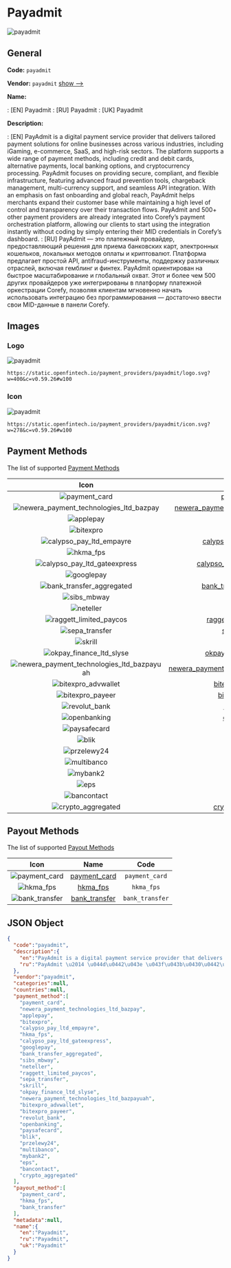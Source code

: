 
# Payadmit 
![payadmit](https://static.openfintech.io/payment_providers/payadmit/logo.svg?w=400&c=v0.59.26#w100)  

## General 
 
**Code:** `payadmit` 
 
**Vendor:** `payadmit` [show -->](/vendors/payadmit/) 
 
**Name:** 
 
:	[EN] Payadmit 
:	[RU] Payadmit 
:	[UK] Payadmit 
 
**Description:** 
 
: [EN] PayAdmit is a digital payment service provider that delivers tailored payment solutions for online businesses across various industries, including iGaming, e-commerce, SaaS, and high-risk sectors. The platform supports a wide range of payment methods, including credit and debit cards, alternative payments, local banking options, and cryptocurrency processing. PayAdmit focuses on providing secure, compliant, and flexible infrastructure, featuring advanced fraud prevention tools, chargeback management, multi-currency support, and seamless API integration. With an emphasis on fast onboarding and global reach, PayAdmit helps merchants expand their customer base while maintaining a high level of control and transparency over their transaction flows. PayAdmit and 500+ other payment providers are already integrated into Corefy’s payment orchestration platform, allowing our clients to start using the integration instantly without coding by simply entering their MID credentials in Corefy’s dashboard. 
: [RU] PayAdmit — это платежный провайдер, предоставляющий решения для приема банковских карт, электронных кошельков, локальных методов оплаты и криптовалют. Платформа предлагает простой API, antifraud-инструменты, поддержку различных отраслей, включая гемблинг и финтех. PayAdmit ориентирован на быстрое масштабирование и глобальный охват. Этот и более чем 500 других провайдеров уже интегрированы в платформу платежной оркестрации Corefy, позволяя клиентам мгновенно начать использовать интеграцию без программирования — достаточно ввести свои MID-данные в панели Corefy. 
 

## Images 

### Logo 
 
![payadmit](https://static.openfintech.io/payment_providers/payadmit/logo.svg?w=400&c=v0.59.26#w100)  

```
https://static.openfintech.io/payment_providers/payadmit/logo.svg?w=400&c=v0.59.26#w100
```  

### Icon 
 
![payadmit](https://static.openfintech.io/payment_providers/payadmit/icon.svg?w=278&c=v0.59.26#w100)  

```
https://static.openfintech.io/payment_providers/payadmit/icon.svg?w=278&c=v0.59.26#w100
```  

## Payment Methods 
 
The list of supported [Payment Methods](/payment-methods/) 

|Icon|Name|Code| 
|:---:|:---:|:---:| 
|![payment_card](https://static.openfintech.io/payment_methods/payment_card/icon.svg?w=278&c=v0.59.26#w100) |[payment_card](/payment-methods/payment_card/)|`payment_card`| 
|![newera_payment_technologies_ltd_bazpay](https://static.openfintech.io/payment_methods/newera_payment_technologies_ltd_bazpay/icon.svg?w=278&c=v0.59.26#w100) |[newera_payment_technologies_ltd_bazpay](/payment-methods/newera_payment_technologies_ltd_bazpay/)|`newera_payment_technologies_ltd_bazpay`| 
|![applepay](https://static.openfintech.io/payment_methods/applepay/icon.svg?w=278&c=v0.59.26#w100) |[applepay](/payment-methods/applepay/)|`applepay`| 
|![bitexpro](https://static.openfintech.io/payment_methods/bitexpro/icon.png?w=278&c=v0.59.26#w100) |[bitexpro](/payment-methods/bitexpro/)|`bitexpro`| 
|![calypso_pay_ltd_empayre](https://static.openfintech.io/payment_methods/calypso_pay_ltd_empayre/icon.png?w=278&c=v0.59.26#w100) |[calypso_pay_ltd_empayre](/payment-methods/calypso_pay_ltd_empayre/)|`calypso_pay_ltd_empayre`| 
|![hkma_fps](https://static.openfintech.io/payment_methods/hkma_fps/icon.png?w=278&c=v0.59.26#w100) |[hkma_fps](/payment-methods/hkma_fps/)|`hkma_fps`| 
|![calypso_pay_ltd_gateexpress](https://static.openfintech.io/payment_methods/calypso_pay_ltd_gateexpress/icon.png?w=278&c=v0.59.26#w100) |[calypso_pay_ltd_gateexpress](/payment-methods/calypso_pay_ltd_gateexpress/)|`calypso_pay_ltd_gateexpress`| 
|![googlepay](https://static.openfintech.io/payment_methods/googlepay/icon.svg?w=278&c=v0.59.26#w100) |[googlepay](/payment-methods/googlepay/)|`googlepay`| 
|![bank_transfer_aggregated](https://static.openfintech.io/payment_methods/bank_transfer_aggregated/icon.svg?w=278&c=v0.59.26#w100) |[bank_transfer_aggregated](/payment-methods/bank_transfer_aggregated/)|`bank_transfer_aggregated`| 
|![sibs_mbway](https://static.openfintech.io/payment_methods/sibs_mbway/icon.png?w=278&c=v0.59.26#w100) |[sibs_mbway](/payment-methods/sibs_mbway/)|`sibs_mbway`| 
|![neteller](https://static.openfintech.io/payment_methods/neteller/icon.png?w=278&c=v0.59.26#w100) |[neteller](/payment-methods/neteller/)|`neteller`| 
|![raggett_limited_paycos](https://static.openfintech.io/payment_methods/raggett_limited_paycos/icon.png?w=278&c=v0.59.26#w100) |[raggett_limited_paycos](/payment-methods/raggett_limited_paycos/)|`raggett_limited_paycos`| 
|![sepa_transfer](https://static.openfintech.io/payment_methods/sepa_transfer/icon.svg?w=278&c=v0.59.26#w100) |[sepa_transfer](/payment-methods/sepa_transfer/)|`sepa_transfer`| 
|![skrill](https://static.openfintech.io/payment_methods/skrill/icon.svg?w=278&c=v0.59.26#w100) |[skrill](/payment-methods/skrill/)|`skrill`| 
|![okpay_finance_ltd_slyse](https://static.openfintech.io/payment_methods/okpay_finance_ltd_slyse/icon.png?w=278&c=v0.59.26#w100) |[okpay_finance_ltd_slyse](/payment-methods/okpay_finance_ltd_slyse/)|`okpay_finance_ltd_slyse`| 
|![newera_payment_technologies_ltd_bazpayuah](https://static.openfintech.io/payment_methods/newera_payment_technologies_ltd_bazpayuah/icon.svg?w=278&c=v0.59.26#w100) |[newera_payment_technologies_ltd_bazpayuah](/payment-methods/newera_payment_technologies_ltd_bazpayuah/)|`newera_payment_technologies_ltd_bazpayuah`| 
|![bitexpro_advwallet](https://static.openfintech.io/payment_methods/bitexpro_advwallet/icon.svg?w=278&c=v0.59.26#w100) |[bitexpro_advwallet](/payment-methods/bitexpro_advwallet/)|`bitexpro_advwallet`| 
|![bitexpro_payeer](https://static.openfintech.io/payment_methods/bitexpro_payeer/icon.svg?w=278&c=v0.59.26#w100) |[bitexpro_payeer](/payment-methods/bitexpro_payeer/)|`bitexpro_payeer`| 
|![revolut_bank](https://static.openfintech.io/payment_methods/revolut_bank/icon.png?w=278&c=v0.59.26#w100) |[revolut_bank](/payment-methods/revolut_bank/)|`revolut_bank`| 
|![openbanking](https://static.openfintech.io/payment_methods/openbanking/icon.svg?w=278&c=v0.59.26#w100) |[openbanking](/payment-methods/openbanking/)|`openbanking`| 
|![paysafecard](https://static.openfintech.io/payment_methods/paysafecard/icon.svg?w=278&c=v0.59.26#w100) |[paysafecard](/payment-methods/paysafecard/)|`paysafecard`| 
|![blik](https://static.openfintech.io/payment_methods/blik/icon.png?w=278&c=v0.59.26#w100) |[blik](/payment-methods/blik/)|`blik`| 
|![przelewy24](https://static.openfintech.io/payment_methods/przelewy24/icon.png?w=278&c=v0.59.26#w100) |[przelewy24](/payment-methods/przelewy24/)|`przelewy24`| 
|![multibanco](https://static.openfintech.io/payment_methods/multibanco/icon.png?w=278&c=v0.59.26#w100) |[multibanco](/payment-methods/multibanco/)|`multibanco`| 
|![mybank2](https://static.openfintech.io/payment_methods/mybank2/icon.png?w=278&c=v0.59.26#w100) |[mybank2](/payment-methods/mybank2/)|`mybank2`| 
|![eps](https://static.openfintech.io/payment_methods/eps/icon.png?w=278&c=v0.59.26#w100) |[eps](/payment-methods/eps/)|`eps`| 
|![bancontact](https://static.openfintech.io/payment_methods/bancontact/icon.png?w=278&c=v0.59.26#w100) |[bancontact](/payment-methods/bancontact/)|`bancontact`| 
|![crypto_aggregated](https://static.openfintech.io/payment_methods/crypto_aggregated/icon.svg?w=278&c=v0.59.26#w100) |[crypto_aggregated](/payment-methods/crypto_aggregated/)|`crypto_aggregated`| 
 

## Payout Methods 
 
The list of supported [Payout Methods](/payout-methods/) 

|Icon|Name|Code| 
|:---:|:---:|:---:| 
|![payment_card](https://static.openfintech.io/payout_methods/payment_card/icon.svg?w=278&c=v0.59.26#w40) |[payment_card](payout-methodspayment_card/)|`payment_card`| 
|![hkma_fps](https://static.openfintech.io/payout_methods/hkma_fps/icon.svg?w=278&c=v0.59.26#w40) |[hkma_fps](payout-methodshkma_fps/)|`hkma_fps`| 
|![bank_transfer](https://static.openfintech.io/payout_methods/bank_transfer/icon.svg?w=278&c=v0.59.26#w40) |[bank_transfer](payout-methodsbank_transfer/)|`bank_transfer`| 
 

## JSON Object 

```json
{
  "code":"payadmit",
  "description":{
    "en":"PayAdmit is a digital payment service provider that delivers tailored payment solutions for online businesses across various industries, including iGaming, e-commerce, SaaS, and high-risk sectors. The platform supports a wide range of payment methods, including credit and debit cards, alternative payments, local banking options, and cryptocurrency processing. PayAdmit focuses on providing secure, compliant, and flexible infrastructure, featuring advanced fraud prevention tools, chargeback management, multi-currency support, and seamless API integration. With an emphasis on fast onboarding and global reach, PayAdmit helps merchants expand their customer base while maintaining a high level of control and transparency over their transaction flows. PayAdmit and 500+ other payment providers are already integrated into Corefy\u2019s payment orchestration platform, allowing our clients to start using the integration instantly without coding by simply entering their MID credentials in Corefy\u2019s dashboard.",
    "ru":"PayAdmit \u2014 \u044d\u0442\u043e \u043f\u043b\u0430\u0442\u0435\u0436\u043d\u044b\u0439 \u043f\u0440\u043e\u0432\u0430\u0439\u0434\u0435\u0440, \u043f\u0440\u0435\u0434\u043e\u0441\u0442\u0430\u0432\u043b\u044f\u044e\u0449\u0438\u0439 \u0440\u0435\u0448\u0435\u043d\u0438\u044f \u0434\u043b\u044f \u043f\u0440\u0438\u0435\u043c\u0430 \u0431\u0430\u043d\u043a\u043e\u0432\u0441\u043a\u0438\u0445 \u043a\u0430\u0440\u0442, \u044d\u043b\u0435\u043a\u0442\u0440\u043e\u043d\u043d\u044b\u0445 \u043a\u043e\u0448\u0435\u043b\u044c\u043a\u043e\u0432, \u043b\u043e\u043a\u0430\u043b\u044c\u043d\u044b\u0445 \u043c\u0435\u0442\u043e\u0434\u043e\u0432 \u043e\u043f\u043b\u0430\u0442\u044b \u0438 \u043a\u0440\u0438\u043f\u0442\u043e\u0432\u0430\u043b\u044e\u0442. \u041f\u043b\u0430\u0442\u0444\u043e\u0440\u043c\u0430 \u043f\u0440\u0435\u0434\u043b\u0430\u0433\u0430\u0435\u0442 \u043f\u0440\u043e\u0441\u0442\u043e\u0439 API, antifraud-\u0438\u043d\u0441\u0442\u0440\u0443\u043c\u0435\u043d\u0442\u044b, \u043f\u043e\u0434\u0434\u0435\u0440\u0436\u043a\u0443 \u0440\u0430\u0437\u043b\u0438\u0447\u043d\u044b\u0445 \u043e\u0442\u0440\u0430\u0441\u043b\u0435\u0439, \u0432\u043a\u043b\u044e\u0447\u0430\u044f \u0433\u0435\u043c\u0431\u043b\u0438\u043d\u0433 \u0438 \u0444\u0438\u043d\u0442\u0435\u0445. PayAdmit \u043e\u0440\u0438\u0435\u043d\u0442\u0438\u0440\u043e\u0432\u0430\u043d \u043d\u0430 \u0431\u044b\u0441\u0442\u0440\u043e\u0435 \u043c\u0430\u0441\u0448\u0442\u0430\u0431\u0438\u0440\u043e\u0432\u0430\u043d\u0438\u0435 \u0438 \u0433\u043b\u043e\u0431\u0430\u043b\u044c\u043d\u044b\u0439 \u043e\u0445\u0432\u0430\u0442. \u042d\u0442\u043e\u0442 \u0438 \u0431\u043e\u043b\u0435\u0435 \u0447\u0435\u043c 500 \u0434\u0440\u0443\u0433\u0438\u0445 \u043f\u0440\u043e\u0432\u0430\u0439\u0434\u0435\u0440\u043e\u0432 \u0443\u0436\u0435 \u0438\u043d\u0442\u0435\u0433\u0440\u0438\u0440\u043e\u0432\u0430\u043d\u044b \u0432 \u043f\u043b\u0430\u0442\u0444\u043e\u0440\u043c\u0443 \u043f\u043b\u0430\u0442\u0435\u0436\u043d\u043e\u0439 \u043e\u0440\u043a\u0435\u0441\u0442\u0440\u0430\u0446\u0438\u0438 Corefy, \u043f\u043e\u0437\u0432\u043e\u043b\u044f\u044f \u043a\u043b\u0438\u0435\u043d\u0442\u0430\u043c \u043c\u0433\u043d\u043e\u0432\u0435\u043d\u043d\u043e \u043d\u0430\u0447\u0430\u0442\u044c \u0438\u0441\u043f\u043e\u043b\u044c\u0437\u043e\u0432\u0430\u0442\u044c \u0438\u043d\u0442\u0435\u0433\u0440\u0430\u0446\u0438\u044e \u0431\u0435\u0437 \u043f\u0440\u043e\u0433\u0440\u0430\u043c\u043c\u0438\u0440\u043e\u0432\u0430\u043d\u0438\u044f \u2014 \u0434\u043e\u0441\u0442\u0430\u0442\u043e\u0447\u043d\u043e \u0432\u0432\u0435\u0441\u0442\u0438 \u0441\u0432\u043e\u0438 MID-\u0434\u0430\u043d\u043d\u044b\u0435 \u0432 \u043f\u0430\u043d\u0435\u043b\u0438 Corefy."
  },
  "vendor":"payadmit",
  "categories":null,
  "countries":null,
  "payment_method":[
    "payment_card",
    "newera_payment_technologies_ltd_bazpay",
    "applepay",
    "bitexpro",
    "calypso_pay_ltd_empayre",
    "hkma_fps",
    "calypso_pay_ltd_gateexpress",
    "googlepay",
    "bank_transfer_aggregated",
    "sibs_mbway",
    "neteller",
    "raggett_limited_paycos",
    "sepa_transfer",
    "skrill",
    "okpay_finance_ltd_slyse",
    "newera_payment_technologies_ltd_bazpayuah",
    "bitexpro_advwallet",
    "bitexpro_payeer",
    "revolut_bank",
    "openbanking",
    "paysafecard",
    "blik",
    "przelewy24",
    "multibanco",
    "mybank2",
    "eps",
    "bancontact",
    "crypto_aggregated"
  ],
  "payout_method":[
    "payment_card",
    "hkma_fps",
    "bank_transfer"
  ],
  "metadata":null,
  "name":{
    "en":"Payadmit",
    "ru":"Payadmit",
    "uk":"Payadmit"
  }
}
```  
